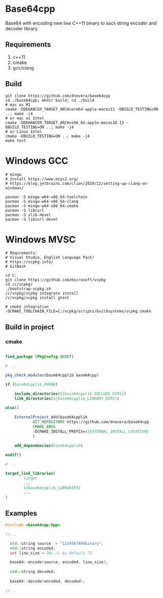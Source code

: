 # Base64cpp

 Base64 with encoding new line C++11 binary to ascii string encoder and decoder library.
 
 ## Requirements
 1. c++11
 1. cmake
 1. gcc/clang
 
 ## Build
 
    git clone https://github.com/dnevera/base64cpp
    cd ./base64cpp; mkdir build; cd ./build
    # mac os M1 
    cmake -DDEHANCER_TARGET_ARCH=arm64-apple-macos11 -DBUILD_TESTING=ON ..; make -j4
    # or mac os Intel
    cmake -DDEHANCER_TARGET_ARCH=x86_64-apple-macos10.13 -DBUILD_TESTING=ON ..; make -j4
    # or Linux Intel
    cmake -DBUILD_TESTING=ON ..; make -j4
    make test

Windows GCC
=======

    # mingw
    # Install https://www.msys2.org/
    # https://blog.jetbrains.com/clion/2020/12/setting-up-clang-on-windows/

    pacman -S mingw-w64-x86_64-toolchain
    pacman -S mingw-w64-x86_64-clang
    pacman -S mingw-w64-x86_64-cmake
    pacman -S libcurl
    pacman -S zlib-devel
    pacman -S libcurl-devel


Windows MVSC
=======
    # Requrements: 
    # Visual Studio, English Language Pack!
    # https://vcpkg.info/
    # GitBash

    cd C:
    git clone https://github.com/microsoft/vcpkg
    cd /c/vcpkg/
    ./bootstrap-vcpkg.sh
    /c/vcpkg/vcpkg integrate install
    /c/vcpkg/vcpkg install gtest

    # cmake integration
    -DCMAKE_TOOLCHAIN_FILE=C:/vcpkg/scripts/buildsystems/vcpkg.cmake

 ## Build in project
 
 ### cmake 
 
 ```cmake 
 
 find_package (PkgConfig QUIET)
 
 # ...
 
 pkg_check_modules(base64cpplib base64cpp)
 
 if (base64cpplib_FOUND)
 
     include_directories(${base64cpplib_INCLUDE_DIRS})
     link_directories(${base64cpplib_LIBRARY_DIRS})
      
 else()
 
     ExternalProject_Add(base64cpplib
             GIT_REPOSITORY https://github.com/dnevera/base64cpp
             CMAKE_ARGS
             -DCMAKE_INSTALL_PREFIX=${EXTERNAL_INSTALL_LOCATION}
             )
 
     add_dependencies(base64cpplib)    
     
 endif()
 
 # ...
 
 target_link_libraries(
         target
         ...
         ${base64cpplib_LIBRARIES}
         ...
 )

 
 ```
 
 ## Examples
 
 ```cpp
 #include <base64cpp.hpp>
 
 //...
 
   std::string source  = "1234567890binary";
   std::string encoded;
   int line_size = 24; // by default 72

   base64::encode(source, encoded, line_size);
   
   std::string decoded;
   
   base64::decode(encoded, decoded);
   
 //...

 ```

 
  